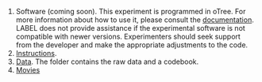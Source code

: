 1.	Software (coming soon). This experiment is programmed in oTree. 
For more information about how to use it, please consult the [documentation](https://otree.readthedocs.io/en/latest/). 
LABEL does not provide assistance if the experimental software is not compatible with newer versions. Experimenters should seek support from the developer and make the appropriate adjustments to the code.
2.	[Instructions](./Instructions/).
3.	[Data](./Data/). The folder contains the raw data and a codebook.
4.	[Movies](https://github.com/labelinstitute/NetworkMovies)


